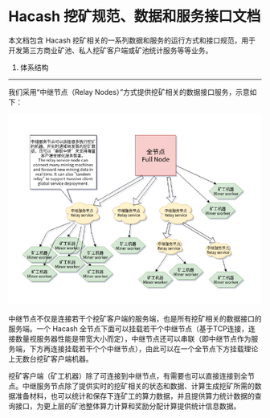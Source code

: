 Hacash 挖矿规范、数据和服务接口文档
===

本文档包含 Hacash 挖矿相关的一系列数据和服务的运行方式和接口规范，用于开发第三方商业矿池、私人挖矿客户端或矿池统计服务等等业务。

1. 体系结构
---

我们采用“中继节点（Relay Nodes）”方式提供挖矿相关的数据接口服务，示意如下：

![miner relay service](miner_relay_service.png)


中继节点不仅是连接若干个挖矿客户端的服务端，也是所有挖矿相关的数据接口的服务端。一个 Hacash 全节点下面可以挂载若干个中继节点（基于TCP连接，连接数量视服务器性能是带宽大小而定），中继节点还可以串联（即中继节点作为服务端，下方再连接挂载若干个个中继节点），由此可以在一个全节点下方挂载理论上无数台挖矿客户端机器。

挖矿客户端（矿工机器）除了可连接到中继节点，有需要也可以直接连接到全节点。中继服务节点除了提供实时的挖矿相关的状态和数据、计算生成挖矿所需的数据准备材料，也可以统计和保存下连矿工的算力数据，并且提供算力统计数据的查询接口，为更上层的矿池整体算力计算和奖励分配计算提供统计信息数据。